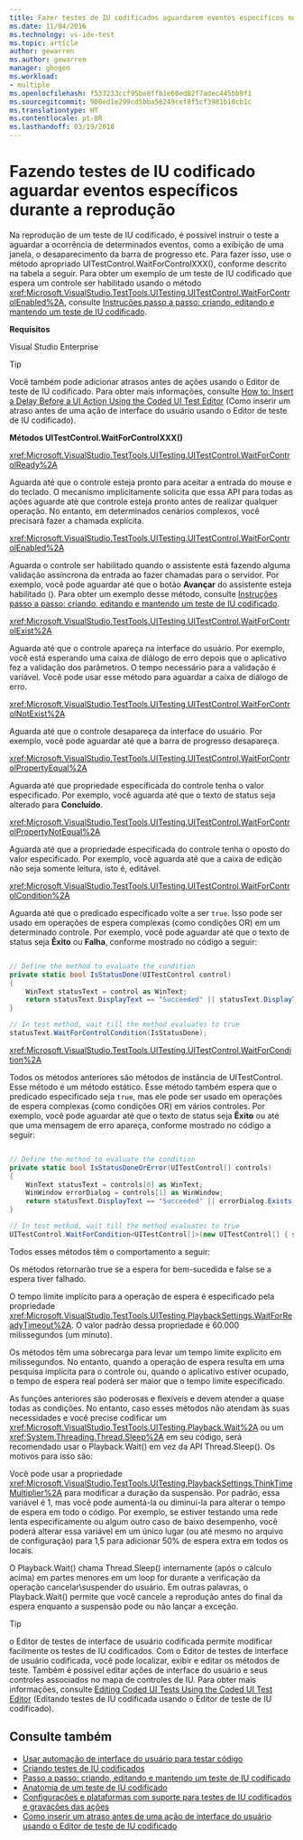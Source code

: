 ```yaml
---
title: Fazer testes de IU codificados aguardarem eventos específicos no Visual Studio | Microsoft Docs
ms.date: 11/04/2016
ms.technology: vs-ide-test
ms.topic: article
author: gewarren
ms.author: gewarren
manager: ghogen
ms.workload:
- multiple
ms.openlocfilehash: f533233ccf95be8ffb1e60ed82f7adec445bb9f1
ms.sourcegitcommit: 900ed1e299cd5bba56249cef8f5cf3981b10cb1c
ms.translationtype: HT
ms.contentlocale: pt-BR
ms.lasthandoff: 03/19/2018
---
```

# <a name="making-coded-ui-tests-wait-for-specific-events-during-playback"></a>Fazendo testes de IU codificado aguardar eventos específicos durante a reprodução

Na reprodução de um teste de IU codificado, é possível instruir o teste a aguardar a ocorrência de determinados eventos, como a exibição de uma janela, o desaparecimento da barra de progresso etc. Para fazer isso, use o método apropriado UITestControl.WaitForControlXXX(), conforme descrito na tabela a seguir. Para obter um exemplo de um teste de IU codificado que espera um controle ser habilitado usando o método <xref:Microsoft.VisualStudio.TestTools.UITesting.UITestControl.WaitForControlEnabled%2A>, consulte [Instruções passo a passo: criando, editando e mantendo um teste de IU codificado](../test/walkthrough-creating-editing-and-maintaining-a-coded-ui-test.md).

 **Requisitos**

 Visual Studio Enterprise

> [!TIP]
>  Você também pode adicionar atrasos antes de ações usando o Editor de teste de IU codificado. Para obter mais informações, consulte [How to: Insert a Delay Before a UI Action Using the Coded UI Test Editor](http://msdn.microsoft.com/Library/509f8ef7-e105-4049-b11b-d64549e055b0) (Como inserir um atraso antes de uma ação de interface do usuário usando o Editor de teste de IU codificado).

 **Métodos UITestControl.WaitForControlXXX()**

 <xref:Microsoft.VisualStudio.TestTools.UITesting.UITestControl.WaitForControlReady%2A>

 Aguarda até que o controle esteja pronto para aceitar a entrada do mouse e do teclado. O mecanismo implicitamente solicita que essa API para todas as ações aguarde até que controle esteja pronto antes de realizar qualquer operação. No entanto, em determinados cenários complexos, você precisará fazer a chamada explícita.

 <xref:Microsoft.VisualStudio.TestTools.UITesting.UITestControl.WaitForControlEnabled%2A>

 Aguarda o controle ser habilitado quando o assistente está fazendo alguma validação assíncrona da entrada ao fazer chamadas para o servidor. Por exemplo, você pode aguardar até que o botão **Avançar** do assistente esteja habilitado (). Para obter um exemplo desse método, consulte [Instruções passo a passo: criando, editando e mantendo um teste de IU codificado](../test/walkthrough-creating-editing-and-maintaining-a-coded-ui-test.md).

 <xref:Microsoft.VisualStudio.TestTools.UITesting.UITestControl.WaitForControlExist%2A>

 Aguarda até que o controle apareça na interface do usuário. Por exemplo, você está esperando uma caixa de diálogo de erro depois que o aplicativo fez a validação dos parâmetros. O tempo necessário para a validação é variável. Você pode usar esse método para aguardar a caixa de diálogo de erro.

 <xref:Microsoft.VisualStudio.TestTools.UITesting.UITestControl.WaitForControlNotExist%2A>

 Aguarda até que o controle desapareça da interface do usuário. Por exemplo, você pode aguardar até que a barra de progresso desapareça.

 <xref:Microsoft.VisualStudio.TestTools.UITesting.UITestControl.WaitForControlPropertyEqual%2A>

 Aguarda até que propriedade especificada do controle tenha o valor especificado. Por exemplo, você aguarda até que o texto de status seja alterado para **Concluído**.

 <xref:Microsoft.VisualStudio.TestTools.UITesting.UITestControl.WaitForControlPropertyNotEqual%2A>

 Aguarda até que a propriedade especificada do controle tenha o oposto do valor especificado. Por exemplo, você aguarda até que a caixa de edição não seja somente leitura, isto é, editável.

 <xref:Microsoft.VisualStudio.TestTools.UITesting.UITestControl.WaitForControlCondition%2A>

 Aguarda até que o predicado especificado volte a ser `true`. Isso pode ser usado em operações de espera complexas (como condições OR) em um determinado controle. Por exemplo, você pode aguardar até que o texto de status seja **Êxito** ou **Falha**, conforme mostrado no código a seguir:

```csharp

// Define the method to evaluate the condition
private static bool IsStatusDone(UITestControl control)
{
    WinText statusText = control as WinText;
    return statusText.DisplayText == "Succeeded" || statusText.DisplayText == "Failed";
}

// In test method, wait till the method evaluates to true
statusText.WaitForControlCondition(IsStatusDone);

```

 <xref:Microsoft.VisualStudio.TestTools.UITesting.UITestControl.WaitForCondition%2A>

 Todos os métodos anteriores são métodos de instância de UITestControl. Esse método é um método estático. Esse método também espera que o predicado especificado seja `true`, mas ele pode ser usado em operações de espera complexas (como condições OR) em vários controles. Por exemplo, você pode aguardar até que o texto de status seja **Êxito** ou até que uma mensagem de erro apareça, conforme mostrado no código a seguir:

```csharp

// Define the method to evaluate the condition
private static bool IsStatusDoneOrError(UITestControl[] controls)
{
    WinText statusText = controls[0] as WinText;
    WinWindow errorDialog = controls[1] as WinWindow;
    return statusText.DisplayText == "Succeeded" || errorDialog.Exists;
}

// In test method, wait till the method evaluates to true
UITestControl.WaitForCondition<UITestControl[]>(new UITestControl[] { statusText, errorDialog }, IsStatusDoneOrError);

```

 Todos esses métodos têm o comportamento a seguir:

 Os métodos retornarão true se a espera for bem-sucedida e false se a espera tiver falhado.

 O tempo limite implícito para a operação de espera é especificado pela propriedade <xref:Microsoft.VisualStudio.TestTools.UITesting.PlaybackSettings.WaitForReadyTimeout%2A>. O valor padrão dessa propriedade é 60.000 milissegundos (um minuto).

 Os métodos têm uma sobrecarga para levar um tempo limite explícito em milissegundos. No entanto, quando a operação de espera resulta em uma pesquisa implícita para o controle ou, quando o aplicativo estiver ocupado, o tempo de espera real poderá ser maior que o tempo limite especificado.

 As funções anteriores são poderosas e flexíveis e devem atender a quase todas as condições. No entanto, caso esses métodos não atendam às suas necessidades e você precise codificar um <xref:Microsoft.VisualStudio.TestTools.UITesting.Playback.Wait%2A> ou um <xref:System.Threading.Thread.Sleep%2A> em seu código, será recomendado usar o Playback.Wait() em vez da API Thread.Sleep(). Os motivos para isso são:

 Você pode usar a propriedade <xref:Microsoft.VisualStudio.TestTools.UITesting.PlaybackSettings.ThinkTimeMultiplier%2A> para modificar a duração da suspensão. Por padrão, essa variável é 1, mas você pode aumentá-la ou diminui-la para alterar o tempo de espera em todo o código. Por exemplo, se estiver testando uma rede lenta especificamente ou algum outro caso de baixo desempenho, você poderá alterar essa variável em um único lugar (ou até mesmo no arquivo de configuração) para 1,5 para adicionar 50% de espera extra em todos os locais.

 O Playback.Wait() chama Thread.Sleep() internamente (após o cálculo acima) em partes menores em um loop for durante a verificação da operação cancelar\suspender do usuário. Em outras palavras, o Playback.Wait() permite que você cancele a reprodução antes do final da espera enquanto a suspensão pode ou não lançar a exceção.

> [!TIP]
> o Editor de testes de interface de usuário codificada permite modificar facilmente os testes de IU codificados. Com o Editor de testes de interface de usuário codificada, você pode localizar, exibir e editar os métodos de teste. Também é possível editar ações de interface do usuário e seus controles associados no mapa de controles de IU. Para obter mais informações, consulte [Editing Coded UI Tests Using the Coded UI Test Editor](../test/editing-coded-ui-tests-using-the-coded-ui-test-editor.md) (Editando testes de IU codificada usando o Editor de teste de IU codificado).

## <a name="see-also"></a>Consulte também

- [Usar automação de interface do usuário para testar código](../test/use-ui-automation-to-test-your-code.md)
- [Criando testes de IU codificados](../test/use-ui-automation-to-test-your-code.md)
- [Passo a passo: criando, editando e mantendo um teste de IU codificado](../test/walkthrough-creating-editing-and-maintaining-a-coded-ui-test.md)
- [Anatomia de um teste de IU codificado](../test/anatomy-of-a-coded-ui-test.md)
- [Configurações e plataformas com suporte para testes de IU codificados e gravações das ações](../test/supported-configurations-and-platforms-for-coded-ui-tests-and-action-recordings.md)
- [Como inserir um atraso antes de uma ação de interface do usuário usando o Editor de teste de IU codificado](http://msdn.microsoft.com/Library/509f8ef7-e105-4049-b11b-d64549e055b0)
